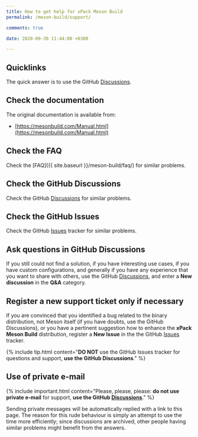 ```yaml
---
title: How to get help for xPack Meson Build
permalink: /meson-build/support/

comments: true

date: 2020-09-30 11:44:00 +0300

---
```


## Quicklinks

The quick answer is to use the
GitHub [Discussions](https://github.com/xpack-dev-tools/meson-build-xpack/discussions/).

## Check the documentation

The original documentation is available from:

- [https://mesonbuild.com/Manual.html](https://mesonbuild.com/Manual.html)

## Check the FAQ

Check the [FAQ]({{ site.baseurl }}/meson-build/faq/)
for similar problems.

## Check the GitHub Discussions

Check the GitHub [Discussions](https://github.com/xpack-dev-tools/meson-build-xpack/discussions/) for
similar problems.

## Check the GitHub Issues

Check the
GitHub [Issues](https://github.com/xpack-dev-tools/meson-build-xpack/issues/)
tracker for similar problems.

## Ask questions in GitHub Discussions

If you still could not find a solution, if you have interesting use
cases, if you have custom configurations, and generally if you have
any experience that you want to share with others, use the
GitHub [Discussions](https://github.com/xpack-dev-tools/meson-build-xpack/discussions/),
and enter a **New discussion** in the **Q&A** category.

## Register a new support ticket only if necessary

If you are convinced that you identified a bug related to the binary
distribution, not Meson itself (if you have doubts, use the GitHub Discussions),
or you have a pertinent suggestion how to enhance the **xPack Meson Build**
distribution, register a **New Issue** in the the
GitHub [Issues](https://github.com/xpack-dev-tools/meson-build-xpack/issues/)
tracker.

{% include tip.html content="**DO NOT** use the GitHub Issues tracker
for questions and support, **use the GitHub Discussions**." %}

## Use of private e-mail

{% include important.html content="Please, please, please: **do not use
private e-mail** for support, **use the
GitHub [Discussions](https://github.com/xpack-dev-tools/meson-build-xpack/discussions/)**." %}

Sending private messages will be automatically replied with
a link to this page.
The reason for this rude behaviour is simply an attempt to use
the time more efficiently; since discussions are archived, other people
having similar problems might benefit from the answers.
